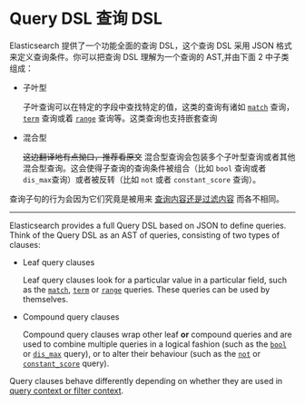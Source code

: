 # Query DSL 查询 DSL

Elasticsearch 提供了一个功能全面的查询 DSL，这个查询 DSL 采用 JSON 格式来定义查询条件。你可以把查询 DSL 理解为一个查询的 AST,并由下面 2 中子类组成：

* 子叶型
  
  子叶查询可以在特定的字段中查找特定的值，这类的查询有诸如 [`match`](https://www.elastic.co/guide/en/elasticsearch/reference/current/query-dsl-match-query.html) 查询，[`term`](https://www.elastic.co/guide/en/elasticsearch/reference/current/query-dsl-term-query.html) 查询或着 [`range`](https://www.elastic.co/guide/en/elasticsearch/reference/current/query-dsl-range-query.html) 查询等。这类查询也支持嵌套查询
  
* 混合型

  ~~这边翻译地有点拗口，推荐看原文~~ 混合型查询会包装多个子叶型查询或者其他混合型查询。这会使得子查询的查询条件被组合（比如 `bool` 查询或者 `dis_max`查询）或者被反转（比如 `not` 或者 `constant_score` 查询）。
   
查询子句的行为会因为它们究竟是被用来 [查询内容还是过滤内容](https://www.elastic.co/guide/en/elasticsearch/reference/current/query-filter-context.html) 而各不相同。

***

Elasticsearch provides a full Query DSL based on JSON to define queries. Think of the Query DSL as an AST of queries, consisting of two types of clauses:

* Leaf query clauses
  
  Leaf query clauses look for a particular value in a particular field, such as the [`match`](https://www.elastic.co/guide/en/elasticsearch/reference/current/query-dsl-match-query.html), [`term`](https://www.elastic.co/guide/en/elasticsearch/reference/current/query-dsl-term-query.html) or [`range`](https://www.elastic.co/guide/en/elasticsearch/reference/current/query-dsl-range-query.html) queries. These queries can be used by themselves.
  
* Compound query clauses

  Compound query clauses wrap other leaf **or** compound queries and are used to combine multiple queries in a logical fashion (such as the [`bool`](https://www.elastic.co/guide/en/elasticsearch/reference/current/query-dsl-bool-query.html) or [`dis_max`](https://www.elastic.co/guide/en/elasticsearch/reference/current/query-dsl-dis-max-query.html) query), or to alter their behaviour (such as the [`not`](https://www.elastic.co/guide/en/elasticsearch/reference/current/query-dsl-not-query.html) or [`constant_score`](https://www.elastic.co/guide/en/elasticsearch/reference/current/query-dsl-constant-score-query.html) query).
  
Query clauses behave differently depending on whether they are used in [query context or filter context](https://www.elastic.co/guide/en/elasticsearch/reference/current/query-filter-context.html).